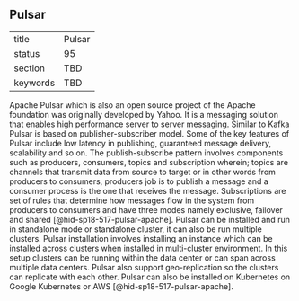 ## Pulsar


|          |        |
| -------- | ------ |
| title    | Pulsar |
| status   | 95     |
| section  | TBD    |
| keywords | TBD    |




Apache Pulsar which is also an open source project of the Apache
foundation was originally developed by Yahoo. It is a messaging solution
that enables high performance server to server messaging. Similar to
Kafka Pulsar is based on publisher-subscriber model. Some of the key
features of Pulsar include low latency in publishing, guaranteed message
delivery, scalability and so on. The publish-subscribe pattern involves
components such as producers, consumers, topics and subscription
wherein; topics are channels that transmit data from source to target or
in other words from producers to consumers, producers job is to publish
a message and a consumer process is the one that receives the message.
Subscriptions are set of rules that determine how messages flow in the
system from producers to consumers and have three modes namely
exclusive, failover and shared [@hid-sp18-517-pulsar-apache]. Pulsar can
be installed and run in standalone mode or standalone cluster, it can
also be run multiple clusters. Pulsar installation involves installing
an instance which can be installed across clusters when installed in
multi-cluster environment. In this setup clusters can be running within
the data center or can span across multiple data centers. Pulsar also
support geo-replication so the clusters can replicate with each other.
Pulsar can also be installed on Kubernetes on Google Kubernetes or
AWS [@hid-sp18-517-pulsar-apache].
